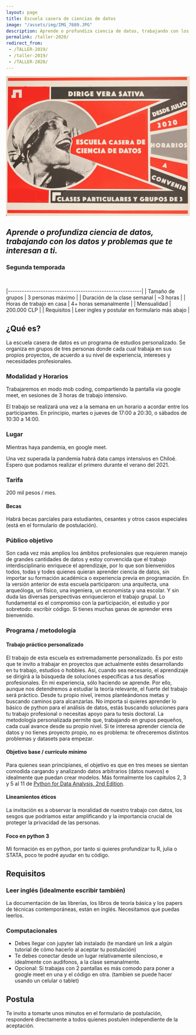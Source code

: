 ```yaml
---
layout: page
title: Escuela casera de ciencias de datos
image: "/assets/img/IMG_7689.JPG"
description: Aprende o profundiza ciencia de datos, trabajando con los datos y problemas que te interesan a ti.
permalink: /taller-2020/
redirect_from:
 - /TALLER-2019/
 - /taller-2019/
 - /TALLER-2020/
---
```

![Flyer escuela 2020](/assets/img/taller-2020.png)
## _Aprende o profundiza ciencia de datos, trabajando con los datos y problemas que te interesan a ti._ 
### Segunda temporada
<br/>

|---------------------------------------------------------|
| Tamaño de grupos             | 3 personas máximo |
| Duración de la clase semanal | ~3 horas |
| Horas de trabajo en casa     | 4+ horas semanalmente |
| Mensualidad                  | 200.000 CLP |
| Requisitos                  | Leer ingles y postular en formulario más abajo |
 
## ¿Qué es?
La escuela casera de datos es un programa de estudios personalizado. Se organiza en grupos de tres personas donde cada cual trabaja en sus propios proyectos, de acuerdo a su nivel de experiencia, intereses y necesidades profesionales. 

### Modalidad y Horarios

Trabajaremos en modo mob coding, compartiendo la pantalla via google meet, en sesiones de 3 horas de trabajo intensivo.

El trabajo se realizará una vez a la semana en un horario a acordar entre los participantes. En principio, martes o jueves de 17:00 a 20:30, o sábados de 10:30 a 14:00.

### Lugar
Mientras haya pandemia, en google meet.

Una vez superada la pandemia habrá data camps intensivos en Chiloé. Espero que podamos realizar el primero durante el verano del 2021.

### Tarifa
200 mil pesos / mes.

#### Becas
Habrá becas parciales para estudiantes, cesantes y otros casos especiales (está en el formulario de postulación).

### Público objetivo
Son cada vez más amplios los ámbitos profesionales que requieren manejo de grandes cantidades de datos y estoy convencida que el trabajo interdisciplinario enriquece el aprendizaje, por lo que son bienvenidos todos, todas y todes quienes quieran aprender ciencia de datos, sin importar su formación académica o experiencia previa en programación. En la versión anterior de esta escuela participaron: una arquitecta, una arqueóloga, un físico, una ingeniera, un economista y una escolar. Y sin duda las diversas perspectivas enriquecieron el trabajo grupal. Lo fundamental es el compromiso con la participación, el estudio y por sobretodo: escribir código. Si tienes muchas ganas de aprender eres bienvenido.

### Programa / metodología
#### Trabajo práctico personalizado
El trabajo de esta escuela es extremadamente personalizado. Es por esto que te invito a trabajar en proyectos que actualmente estés desarrollando en tu trabajo, estudios o hobbies. Así, cuando sea necesario, el aprendizaje se dirigirá a la búsqueda de soluciones específicas a tus desafíos profesionales. 
En mi experiencia, sólo haciendo se aprende. Por ello, aunque nos detendremos a estudiar la teoría relevante, el fuerte del trabajo será práctico. Desde tu propio nivel, iremos planteándonos metas y buscando caminos para alcanzarlas. 
No importa si quieres aprender lo básico de python para el análisis de datos, estás buscando soluciones para tu trabajo profesional o necesitas apoyo para tu tesis doctoral. La metodología personalizada permite que, trabajando en grupos pequeños, cada cual avance desde su propio nivel. 
Si te interesa aprender ciencia de datos y no tienes proyecto propio, no es problema: te ofreceremos distintos problemas y datasets para empezar. 

#### Objetivo base / currículo mínimo
Para quienes sean principianes, el objetivo es que en tres meses se sientan comodida cargando y analizando datos arbitrarios (datos nuevos) e idealmente que puedan crear modelos.  Más formalmente los capitulos 2, 3 y 5 al 11 de [Python for Data Analysis, 2nd Edition](https://www.oreilly.com/library/view/python-for-data/9781491957653/).

#### Lineamientos éticos
La invitación es a observar la moralidad de nuestro trabajo con datos, los sesgos que podríamos estar amplificando y la importancia crucial de proteger la privacidad de las personas.

#### Foco en python 3
Mi formación es en python, por tanto si quieres profundizar tu R, julia o STATA, poco te podré ayudar en tu código.

## Requisitos
### Leer inglés (idealmente escribir también)
La documentación de las librerías, los libros de teoría básica y los papers de técnicas contemporáneas, están en inglés. Necesitamos que puedas leerlos.

### Computacionales
- Debes llegar con jupyter lab instalado (te mandaré un link a algún tutorial de cómo hacerlo al aceptar tu postulación)
- Te debes conectar desde un lugar relativamente silencioso, e idealmente con audifonos, a la clase semanalmente.
- Opcional: Si trabajas con 2 pantallas es más comodo para poner a google meet en una y el código en otra. (tambien se puede hacer usando un celular o tablet)

## Postula
Te invito a tomarte unos minutos en el formulario de postulación, responderé directamente a todos quienes postulen independiente de la aceptación.


<div class="cognito">
<script src="https://www.cognitoforms.com/s/MxzoYhX3RE6sK4eOcP-bYQ"></script>
<script>Cognito.load("forms", { id: "2" });</script>
</div>